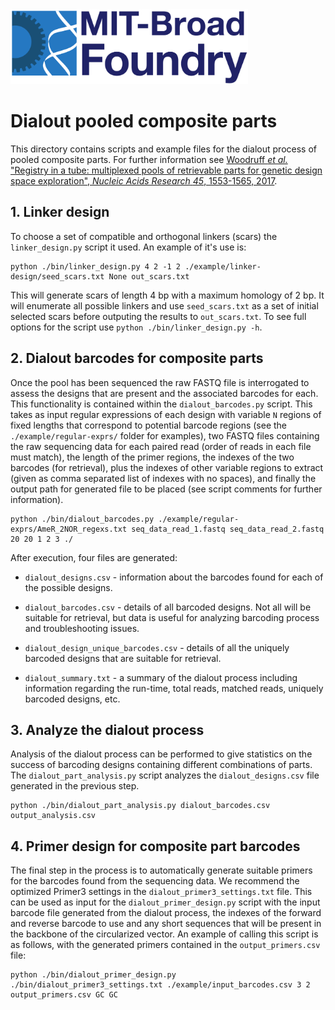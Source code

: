 <img src="../foundry-logo.png" height="120px"/>

# Dialout pooled composite parts

This directory contains scripts and example files for the dialout process of pooled composite parts. For further information see [Woodruff _et al._ "Registry in a tube: multiplexed pools of retrievable parts for genetic design space exploration", _Nucleic Acids Research_ *45*, 1553-1565, 2017](http://nar.oxfordjournals.org/content/early/2016/12/21/nar.gkw1226.full).

## 1. Linker design

To choose a set of compatible and orthogonal linkers (scars) the `linker_design.py` script it used. An example of it's use is:

    python ./bin/linker_design.py 4 2 -1 2 ./example/linker-design/seed_scars.txt None out_scars.txt

This will generate scars of length 4 bp with a maximum homology of 2 bp. It will enumerate all possible linkers and use `seed_scars.txt` as a set of initial selected scars before outputing the results to `out_scars.txt`. To see full options for the script use `python ./bin/linker_design.py -h`.

## 2. Dialout barcodes for composite parts

Once the pool has been sequenced the raw FASTQ file is interrogated to assess the designs that are present and the associated barcodes for each. This functionality is contained within the `dialout_barcodes.py` script. This takes as input regular expressions of each design with variable `N` regions of fixed lengths that correspond to potential barcode regions (see the `./example/regular-exprs/` folder for examples), two FASTQ files containing the raw sequencing data for each paired read (order of reads in each file must match), the length of the primer regions, the indexes of the two barcodes (for retrieval), plus the indexes of other variable regions to extract (given as comma separated list of indexes with no spaces), and finally the output path for generated file to be placed (see script comments for further information).

    python ./bin/dialout_barcodes.py ./example/regular-exprs/AmeR_2NOR_regexs.txt seq_data_read_1.fastq seq_data_read_2.fastq 20 20 1 2 3 ./

After execution, four files are generated:

- `dialout_designs.csv` - information about the barcodes found for each of the possible designs.

- `dialout_barcodes.csv` - details of all barcoded designs. Not all will be suitable for retrieval, but data is useful for analyzing barcoding process and troubleshooting issues.

- `dialout_design_unique_barcodes.csv` - details of all the uniquely barcoded designs that are suitable for retrieval.

- `dialout_summary.txt` - a summary of the dialout process including information regarding the run-time, total reads, matched reads, uniquely barcoded designs, etc.

## 3. Analyze the dialout process

Analysis of the dialout process can be performed to give statistics on the success of barcoding designs containing different combinations of parts. The `dialout_part_analysis.py` script analyzes the `dialout_designs.csv` file generated in the previous step.

    python ./bin/dialout_part_analysis.py dialout_barcodes.csv output_analysis.csv

## 4. Primer design for composite part barcodes

The final step in the process is to automatically generate suitable primers for the barcodes found from the sequencing data. We recommend the optimized Primer3 settings in the `dialout_primer3_settings.txt` file. This can be used as input for the `dialout_primer_design.py` script with the input barcode file generated from the dialout process, the indexes of the forward and reverse barcode to use and any short sequences that will be present in the backbone of the circularized vector. An example of calling this script is as follows, with the generated primers contained in the `output_primers.csv` file:

    python ./bin/dialout_primer_design.py ./bin/dialout_primer3_settings.txt ./example/input_barcodes.csv 3 2 output_primers.csv GC GC
